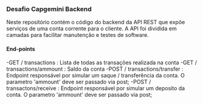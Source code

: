 ### Desafio Capgemini Backend

Neste repositório contém o código do backend da API REST que expõe serviços de uma conta corrente para o cliente. A API foi dividida em camadas para facilitar manutenção e testes de software. 

#### End-points

-GET / transactions : Lista de todas as transações realizada na conta
-GET / transactions/ammount : Saldo da conta
-POST / transactions/transfer : Endpoint responsável por simular um saque / transferência da conta. O parametro 'ammount' deve ser passado via post;
-POST / transactons/receive : Endpoint responsável por simular um deposito da conta. O parametro 'ammount' deve ser passado via post;


